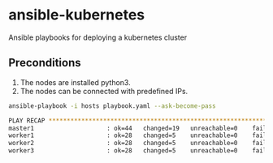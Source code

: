# ansible-kubernetes
Ansible playbooks for deploying a kubernetes cluster


## Preconditions

1. The nodes are installed python3.
2. The nodes can be connected with predefined IPs.

```bash
ansible-playbook -i hosts playbook.yaml --ask-become-pass
```

```bash
PLAY RECAP *******************************************************************************
master1                    : ok=44   changed=19   unreachable=0    failed=0    skipped=4    rescued=0    ignored=0   
worker1                    : ok=28   changed=5    unreachable=0    failed=0    skipped=5    rescued=0    ignored=0   
worker2                    : ok=28   changed=5    unreachable=0    failed=0    skipped=5    rescued=0    ignored=0   
worker3                    : ok=28   changed=5    unreachable=0    failed=0    skipped=5    rescued=0    ignored=0   
```
